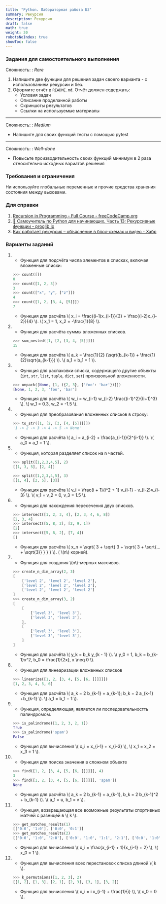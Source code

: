 ```yaml
---
title: "Python. Лабораторная работа №3"
summary: Рекурсия
description: Рекурсия
draft: false
math: true
weight: 30
robotsNoIndex: true
showToc: false
---
```


### Задания для самостоятельного выполнения

Сложность:
: *Rare*

1. Напишите две функции для решения задач своего варианта - с использованием рекурсии и без.
2. Оформите отчёт в `README.md`. Отчёт должен содержать:
    * Условия задач
    * Описание проделанной работы
    * Скриншоты результатов
    * Ссылки на используемые материалы

---

Сложность:
: *Medium*  

* Напишите для своих функций тесты с помощью pytest

---

Сложность:
: *Well-done* 
* Повысьте производительность своих функций минимум в 2 раза относительно исходных вариатов решения


### Требования и ограничения

Ни используйте глобальные переменные и прочие средства хранения состояния между вызовами.


### Для справки

1. [Recursion in Programming - Full Course - freeCodeCamp.org](https://youtu.be/IJDJ0kBx2LM)
2. [🐍 Самоучитель по Python для начинающих. Часть 13: Рекурсивные функции - proglib.io](https://proglib.io/p/samouchitel-po-python-dlya-nachinayushchih-chast-13-rekursivnye-funkcii-2023-01-23)
3. [Как работает рекурсия – объяснение в блок-схемах и видео - Хабр](https://habr.com/ru/articles/337030/)

### Варианты заданий

1. 
    * Функция для подсчёта числа элементов в списках, включая вложенные списки:
    ```python
    >>> count([])
    0
    >>> count([1, 2, 3])
    3
    >>> count(["x", "y", ["z"]])
    4
    >>> count([1, 2, [3, 4, [5]]])
    7
    ```

    * Функция для расчёта \\( x_i = \frac{(i-1)x_{i-1}}{3} + \frac{(i-2)x_{i-2}}{4} \\). \\( x_1 = 1, x_2 = -\frac{1}{8} \\).

2.
    * Функция для расчёта суммы вложенных списков.
    ```python
    >>> sum_nested([1, [2, [3, 4, [5]]]])
    15
    ```

    * Функция для расчёта \\( a_k = \frac{1}{2} (\sqrt{b_{k-1}} + \frac{1}{2}\sqrt{a_{k-1}}) \\). \\( a_1 = b_1 = 1 \\).

3.
    * Функция для распаковки списка, содержащего другие объекты (`int`, `str`, `list`, `tuple`, `dict`, `set`) произвольной вложенности.

    ```python
    >>> unpack([None, [1, ({2, 3}, {'foo': 'bar'})]])
    [None, 1, 2, 3, 'foo', 'bar']
    ```

    * Функция для расчёта \\( w_i = w_{i-1} w_{i-2} \frac{(i-1)^2}{(i+1)^3} \\). \\( w_1 = 0.3, w_2 = -1.5  \\).

4. 
    * Функция для преобразования вложенных списков в строку:
    ```python
    >>> to_str([1, [2, [3, [4, [5]]]]])
    '1 -> 2 -> 3 -> 4 -> 5 -> None'
    ```

    * Функция для расчёта \\( a_i = a_{i-2} + \frac{a_{i-1}}{2^{i-1}} \\). \\( a_0 = a_1 = 1 \\).

5.
    * Функция, которая разделяет список на n частей.
    ```python
    >>> split([1,2,3,4,5], 2)
    [[1, 3, 5], [2, 4]]

    >>> split([1,2,3,4,5], 3)
    [[1, 4], [2, 5], [3]]
    ```
    
    * Функция для расчёта \\( v_i = \frac{i + 1}{i^2 + 1} v_{i-1} - v_{i-2}v_{i-3} \\). \\( v_1 = v_2 = 0, v_3 = 1.5 \\).

6. 
    * Функция для нахождения пересечения двух списков.
    ```python
    >>> intersect([1, 2, 3, 4], [2, 3, 4, 6, 8])
    [2, 3, 4]
    >>> intersect([5, 8, 2], [2, 9, 1])
    [2]
    >>> intersect([5, 8, 2], [7, 4])
    []
    ```
    
    * Функция для расчёта \\( x_n = \sqrt{ 3 + \sqrt{ 3 + \sqrt{ 3 + \sqrt{... + \sqrt{3}} } } } \\). ( \\(n\\) корней).

7. 
    * Функция для создания \\(n\\)-мерных массивов.
    ```python
    >>> create_n_dim_array(2, 3)
    [
        ['level 2', 'level 2', 'level 2'],
        ['level 2', 'level 2', 'level 2'],
        ['level 2', 'level 2', 'level 2']
    ]
    >>> create_n_dim_array(3, 2)
    [
        [
            ['level 3', 'level 3'],
            ['level 3', 'level 3'],
        ], 
        [
            ['level 3', 'level 3'],
            ['level 3', 'level 3'],
        ]
    ]
    ```

    * Функция для расчёта \\( y_k = b_k y_{k - 1} \\).
    \\( y_0 = 1, b_k = b_{k-1}x^2, b_0 = \frac{1}{2x}, x \neq 0 \\).

8. 
    * Функция для линеаризации вложенных списков
    ```python
    >>> linearize([1, 2, [3, 4, [5, [6, []]]]])
    [1, 2, 3, 4, 5, 6]
    ```

    * Функция для расчёта \\( a_k = 2 b_{k-1} + a_{k-1}; b_k = 2 a_{k-1} +b_{k-1} \\). \\( a_1 = b_1 = 1 \\).
    
9.
    * Функция, определяющая, является ли последовательностть палиндромом.
    ```python
    >>> is_palindrome([1, 2, 3, 2, 1])
    True
    >>> is_palindrome('spam')
    False
    ```

    * Функция для вычисления \\( x_i = x_{i-1} + x_{i-3} \\), \\( x_1 = x_2 = x_3 = 1 \\).
    
10.
    * Функция для поиска значения в сложном объекте
    ```python
    >>> find([1, 2, [3, 4, [5, [6, []]]]], 4)
    3
    >>> find([1, 2, [3, 4, [5, [6, []]]]], 'spam'])
    None
    ```

    * Функция для расчёта \\( a_k = 2 b_{k-1} + a_{k-1}, b_k = 2 b_{k-1}^2 + b_{k-1} \\). \\( a_1 = u, b_1 = v \\).
    
    
11. 
    * Функция, возвращающая все возможные результаты спортивных матчей с разницей в \\( k \\).

    ```python
    >>> get_matches_results(1)
    [['0:0', '1:0'], ['0:0', '0:1']]
    >>> get_matches_results(2)
    [['0:0', '1:0', '2:0'], ['0:0', '1:0', '1:1', '2:1'], ['0:0', '1:0', '1:1', '1:2'], ['0:0', '0:1', '1:1', '2:1'], ['0:0', '0:1', '1:1', '1:2'], ['0:0', '0:1', '0:2']]
    ```

    * Функция для вычисления \\( x_i = \frac{x_{i-1} + 1}{x_{i-1} + 2} \\), \\( x_0 = 1 \\).

12. 
    * Функция для вычисления всех перестановок списка длиной \\( k \\).
    ```python
    >>> k_permutaions([1, 2, 3], 2)
    [[1, 2], [1, 3], [2, 1], [2, 3], [3, 1], [3, 2]]
    ```
    
    * Функция для вычисления \\( x_i = i x_{i-1} + \frac{1}{i} \\), \\( x_0 = 0 \\).
